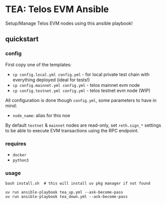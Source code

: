 # TEA: Telos EVM Ansible

Setup/Manage Telos EVM nodes using this ansible playbook!

## quickstart

### config

First copy one of the templates:

 - `cp config.local.yml config.yml` - for local private test chain with everything deployed (ideal for tests!)
 - `cp config.mainnet.yml config.yml` - telos mainnet evm node
 - `cp config.testnet.yml config.yml` - telos testnet evm node (WIP)

All configuration is done though `config.yml`, some parameters to have in mind:

 - `node_name`: alias for this noe

By default `testnet` & `mainnet` nodes are read-only, set `reth.sign_*` settings to be able to execute EVM transactions using the RPC endpoint.

### requires

 - `docker`
 - `python3`

### usage

    bash install.sh  # this will install uv pkg manager if not found

    uv run ansible-playbook tea_up.yml --ask-become-pass
    uv run ansible-playbook tea_down.yml --ask-become-pass

